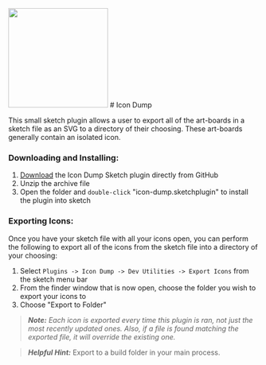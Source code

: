 <img src="https://raw.githubusercontent.com/kevinokerlund/icon-dump/master/logo.png" width="200px">
# Icon Dump

This small sketch plugin allows a user to export all of the art-boards in a sketch file as an SVG to a directory of their choosing. These art-boards generally contain an isolated icon.

### Downloading and Installing:

1. [Download](https://github.com/kevinokerlund/icon-dump/archive/master.zip) the Icon Dump Sketch plugin directly from GitHub
2. Unzip the archive file
2. Open the folder and `double-click` "icon-dump.sketchplugin" to install the plugin into sketch

### Exporting Icons:
Once you have your sketch file with all your icons open, you can perform the following to export all of the icons from the sketch file into a directory of your choosing:

1. Select `Plugins -> Icon Dump -> Dev Utilities -> Export Icons` from the sketch menu bar
2. From the finder window that is now open, choose the folder you wish to export your icons to
3. Choose "Export to Folder"

> **_Note:_** _Each icon is exported every time this plugin is ran, not just the most recently updated ones. Also, if a file is found matching the exported file, it will override the existing one._

> **_Helpful Hint:_** Export to a build folder in your main process.
